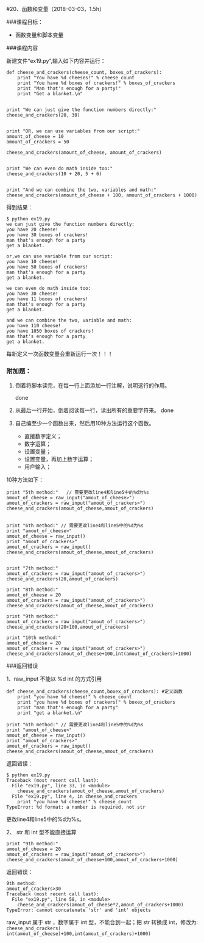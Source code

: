 #20、函数和变量（2018-03-03，1.5h）



###课程目标：

* 函数变量和脚本变量



###课程内容

新建文件“ex19.py”,输入如下内容并运行：

```
def cheese_and_crackers(cheese_count, boxes_of_crackers):
    print "You have %d cheeses!" % cheese_count
    print "You have %d boxes of crackers!" % boxes_of_crackers
    print "Man that's enough for a party!"
    print "Get a blanket.\n"


print "We can just give the function numbers directly:"
cheese_and_crackers(20, 30)


print "OR, we can use variables from our script:"
amount_of_cheese = 10
amount_of_crackers = 50

cheese_and_crackers(amount_of_cheese, amount_of_crackers)


print "We can even do math inside too:"
cheese_and_crackers(10 + 20, 5 + 6)


print "And we can combine the two, variables and math:"
cheese_and_crackers(amount_of_cheese + 100, amount_of_crackers + 1000)
```

得到结果：

```
$ python ex19.py
we can just give the function numbers directly:
you have 20 cheese!
you have 30 boxes of crackers!
man that's enough for a party
get a blanket.

or,we can use variable from our script:
you have 10 cheese!
you have 50 boxes of crackers!
man that's enough for a party
get a blanket.

we can even do math inside too:
you have 30 cheese!
you have 11 boxes of crackers!
man that's enough for a party
get a blanket.

and we can combine the two, variable and math:
you have 110 cheese!
you have 1050 boxes of crackers!
man that's enough for a party
get a blanket.
```

每新定义一次函数变量会重新运行一次！！！



### 附加题：



1. 倒着将脚本读完，在每一行上面添加一行注解，说明这行的作用。

   done
   ​

2. 从最后一行开始，倒着阅读每一行，读出所有的重要字符来。
   done
   ​

3. 自己编至少一个函数出来，然后用10种方法运行这个函数。

   * 直接数字定义；
   * 数字运算；
   * 设置变量；
   * 设置变量，再加上数字运算；
   * 用户输入；

10种方法如下：

```
print "5th method:"   // 需要更改line4和line5中的%d为%s
amout_of_cheese = raw_input("amout_of_cheese>")
amout_of_crackers = raw_input("amout_of_crackers>")
cheese_and_crackers(amout_of_cheese,amout_of_crackers)


print "6th method:" // 需要更改line4和line5中的%d为%s
print "amout_of_cheese>"
amout_of_cheese = raw_input()
print "amout_of_crackers>"
amout_of_crackers = raw_input()
cheese_and_crackers(amout_of_cheese,amout_of_crackers)


print "7th method:" 
amout_of_crackers = raw_input("amout_of_crackers>")
cheese_and_crackers(20,amout_of_crackers)

print "8th method:" 
amout_of_cheese = 20
amout_of_crackers = raw_input("amout_of_crackers>")
cheese_and_crackers(amout_of_cheese,amout_of_crackers)

print "9th method:" 
amout_of_crackers = raw_input("amout_of_crackers>")
cheese_and_crackers(20+100,amout_of_crackers)

print "10th method:" 
amout_of_cheese = 20
amout_of_crackers = raw_input("amout_of_crackers>")
cheese_and_crackers(amout_of_cheese+100,int(amout_of_crackers)+1000)
```



###返回错误



1、raw_input 不能以 %d int 的方式引用

```
def cheese_and_crackers(cheese_count,boxex_of_crackers): #定义函数
	print "you have %d cheese!" % cheese_count
	print "you have %d boxes of crackers!" % boxex_of_crackers
	print "man that's enough for a party"
	print "get a blanket.\n"

print "6th method:" // 需要更改line4和line5中的%d为%s
print "amout_of_cheese>"
amout_of_cheese = raw_input()
print "amout_of_crackers>"
amout_of_crackers = raw_input()
cheese_and_crackers(amout_of_cheese,amout_of_crackers)
```

返回错误：

```
$ python ex19.py
Traceback (most recent call last):
  File "ex19.py", line 33, in <module>
    cheese_and_crackers(amout_of_cheese,amout_of_crackers)
  File "ex19.py", line 4, in cheese_and_crackers
    print "you have %d cheese!" % cheese_count
TypeError: %d format: a number is required, not str
```

更改line4和line5中的%d为%s。



2、 str 和 int 型不能直接运算

```
print "9th method:" 
amout_of_cheese = 20
amout_of_crackers = raw_input("amout_of_crackers>")
cheese_and_crackers(amout_of_cheese+100,amout_of_crackers+1000)
```

返回错误：

```
9th method:
amout_of_crackers>30
Traceback (most recent call last):
  File "ex19.py", line 58, in <module>
    cheese_and_crackers(amout_of_cheese*2,amout_of_crackers+1000)
TypeError: cannot concatenate 'str' and 'int' objects
```

raw_input 属于 str ，数字属于 int 型，不能合到一起；把 str 转换成 int，修改为:
`cheese_and_crackers( int(amout_of_cheese)+100,int(amout_of_crackers)+1000)`